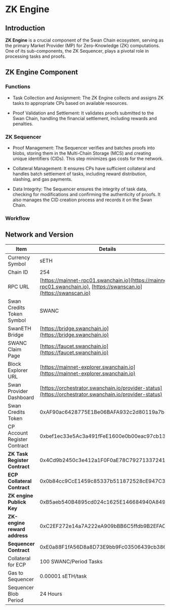 # ZK Engine

## Introduction
**ZK Engine** is a crucial component of the Swan Chain ecosystem, serving as the primary Market Provider (MP) for Zero-Knowledge (ZK) computations. One of its sub-components, the ZK Sequencer, plays a pivotal role in processing tasks and proofs.

## ZK Engine Component
### Functions

 - Task Collection and Assignment: The ZK Engine collects and assigns ZK tasks to appropriate CPs based on available resources.

 - Proof Validation and Settlement: It validates proofs submitted to the Swan Chain, handling the financial settlement, including rewards and penalties.

### ZK Sequencer

 - Proof Management: The Sequencer verifies and batches proofs into blobs, storing them in the Multi-Chain Storage (MCS) and creating unique identifiers (CIDs). This step minimizes gas costs for the network.

 - Collateral Management: It ensures CPs have sufficient collateral and handles batch settlement of tasks, including reward distribution, slashing, and gas payments.

 - Data Integrity: The Sequencer ensures the integrity of task data, checking for modifications and confirming the authenticity of proofs. It also manages the CID creation process and records it on the Swan Chain.

### Workflow


## Network and Version

| Item                    | Details                                                                 |
|-------------------------|-------------------------------------------------------------------------|
| Currency Symbol         | sETH                                                                    |
| Chain ID                | 254                                                                     |
| RPC URL                 | [https://mainnet-rpc01.swanchain.io](https://mainnet-rpc01.swanchain.io), [https://swanscan.io](https://swanscan.io) |
| Swan Credits Token Symbol | SWANC                                                                   |
| SwanETH Bridge          | [https://bridge.swanchain.io](https://bridge.swanchain.io)              |
| SWANC Claim Page        | [https://faucet.swanchain.io](https://faucet.swanchain.io)              |
| Block Explorer URL      | [https://mainnet-explorer.swanchain.io](https://mainnet-explorer.swanchain.io) |
| Swan Provider Dashboard | [https://orchestrator.swanchain.io/provider-status](https://orchestrator.swanchain.io/provider-status)|
| Swan Credits Token      | 0xAF90ac6428775E1Be06BAFA932c2d80119a7bd02                              |
| CP Account Register Contract | 0xbef1ec33e5Ac3a491fFeE1600e0b00eac97cb138                              |
| **ZK Task Register Contract** | 0x4Cd9b2450c3e412a1F0F0aE78C79271337241E31                              |                           
| **ECP Collateral Contract** | 0x0b84cc9CcE1459c85337b511872528cE947C3962                              |                             
| **ZK engine Publick Key**   | 0xB5aeb540B4895cd024c1625E146684940A849ED9                              |
| **ZK-engine reward address** | 0xC2EF272e14a7A222eA909bBB6C5ffdb9B2EFAC02                              |
| **Sequencer Contract**      | 0xE0a88F1fA56D8a8D73E9bb9Fc03506439cb386Bd                              |                            
| Collateral for ECP      | 100 SWANC/Period Tasks                                                  |
| Gas to Sequencer        | 0.00001 sETH/task                                                       |
| Sequencer Blob Period   | 24 Hours                                                                |



